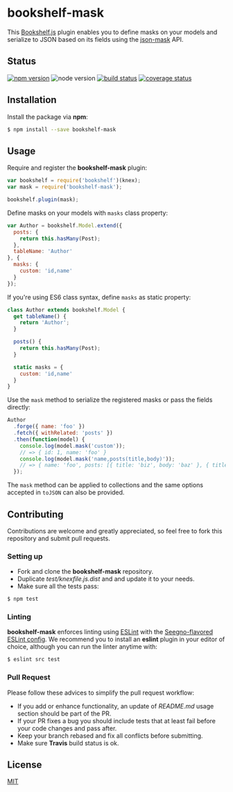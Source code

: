 # bookshelf-mask

This [Bookshelf.js](https://github.com/tgriesser/bookshelf) plugin enables you to define masks on your models and serialize to JSON based on its fields using the [json-mask](https://github.com/nemtsov/json-mask) API.

## Status

[![npm version][npm-image]][npm-url] ![node version][node-image] [![build status][travis-image]][travis-url] [![coverage status][coveralls-image]][coveralls-url]

## Installation

Install the package via **npm**:

```sh
$ npm install --save bookshelf-mask
```

## Usage

Require and register the **bookshelf-mask** plugin:

```js
var bookshelf = require('bookshelf')(knex);
var mask = require('bookshelf-mask');

bookshelf.plugin(mask);
```

Define masks on your models with `masks` class property:

```js
var Author = bookshelf.Model.extend({
  posts: {
    return this.hasMany(Post);
  },
  tableName: 'Author'
}, {
  masks: {
    custom: 'id,name'
  }
});
```

If you're using ES6 class syntax, define `masks` as static property:

```js
class Author extends bookshelf.Model {
  get tableName() {
    return 'Author';
  }

  posts() {
    return this.hasMany(Post);
  }

  static masks = {
    custom: 'id,name'
  }
}
```

Use the `mask` method to serialize the registered masks or pass the fields directly:

```js
Author
  .forge({ name: 'foo' })
  .fetch({ withRelated: 'posts' })
  .then(function(model) {
    console.log(model.mask('custom'));
    // => { id: 1, name: 'foo' }
    console.log(model.mask('name,posts(title,body)'));
    // => { name: 'foo', posts: [{ title: 'biz', body: 'baz' }, { title: 'qux', body: 'qix' }]}
  });
```

The `mask` method can be applied to collections and the same options accepted in `toJSON` can also be provided.

## Contributing

Contributions are welcome and greatly appreciated, so feel free to fork this repository and submit pull requests.

### Setting up

- Fork and clone the **bookshelf-mask** repository.
- Duplicate *test/knexfile.js.dist* and and update it to your needs.
- Make sure all the tests pass:

```sh
$ npm test
```

### Linting

**bookshelf-mask** enforces linting using [ESLint](http://eslint.org/) with the [Seegno-flavored ESLint config](https://github.com/seegno/eslint-config-seegno). We recommend you to install an **eslint** plugin in your editor of choice, although you can run the linter anytime with:

```sh
$ eslint src test
```

### Pull Request

Please follow these advices to simplify the pull request workflow:

- If you add or enhance functionality, an update of *README.md* usage section should be part of the PR.
- If your PR fixes a bug you should include tests that at least fail before your code changes and pass after.
- Keep your branch rebased and fix all conflicts before submitting.
- Make sure **Travis** build status is ok.

## License

[MIT](https://opensource.org/licenses/MIT)

[coveralls-image]: https://img.shields.io/coveralls/seegno/bookshelf-mask/master.svg?style=flat-square
[coveralls-url]: https://coveralls.io/github/seegno/bookshelf-mask?branch=master
[node-image]: https://img.shields.io/node/v/bookshelf-mask.svg?style=flat-square
[npm-image]: https://img.shields.io/npm/v/bookshelf-mask.svg?style=flat-square
[npm-url]: https://npmjs.org/package/bookshelf-mask
[travis-image]: https://img.shields.io/travis/seegno/bookshelf-mask/master.svg?style=flat-square
[travis-url]: https://travis-ci.org/seegno/bookshelf-mask

